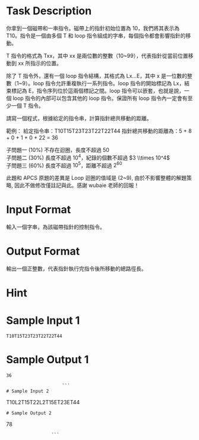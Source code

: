 # Task Description
你拿到一個磁帶和一串指令。磁帶上的指針初始位置為 10，我們將其表示為 T10。指令是一個由多個 T 和 loop 指令組成的字串，每個指令都會影響指針的移動。

T 指令的格式為 Txx，其中 xx 是兩位數的整數（10\~99），代表指針從當前位置移動到 xx 所指示的位置。

除了 T 指令外，還有一個 loop 指令結構，其格式為 Lx...E，其中 x 是一位數的整數（1\~9）。loop 指令允許重複執行一系列指令。loop 指令的開始標記為 Lx，結束標記為 E，指令序列位於這兩個標記之間。loop 指令可以嵌套，也就是說，一個 loop 指令的內部可以包含其他的 loop 指令。保證所有 loop 指令內一定會有至少一個 T 指令。

請寫一個程式，根據給定的指令串，計算指針總共移動的距離。

範例： 給定指令串：T10T15T23T23T22T22T44 指針總共移動的距離為：5 + 8 + 0 + 1 + 0 + 22 = 36  

子問題一 (10%) 不存在迴圈，長度不超過 $50$  
子問題二 (30%) 長度不超過 $10^4$，紀錄的個數不超過 $3 \\times 10^4$  
子問題三 (60%) 長度不超過 $10^5$，距離不超過 $2^{60}$  

此題和 APCS 原題的差異是 Loop 迴圈的值域是 (2\~9), 由於不影響整體的解題策略, 因此不做修改僅註記與此。感謝 wubaie 老師的回報！
# Input Format
輸入一個字串，為該磁帶指針的控制指令。
# Output Format
輸出一個正整數，代表指針執行完指令後所移動的總路徑長。
# Hint

# Sample Input 1
```
T10T15T23T23T22T22T44
```
# Sample Output 1
```
36

                     ```
# Sample Input 2
```
T10L2T15T22L2T15ET23ET44
```
# Sample Output 2
```
78

                     ```

